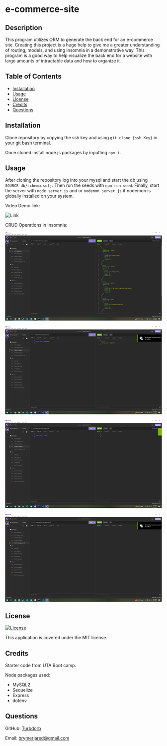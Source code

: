 # e-commerce-site

## Description
This program utilizes ORM to generate the back end for an e-commerce site. Creating this project is a huge help to give me a greater understanding of routing, models, and using Insomnia in a demonstrative way. This program is a good way to help visualize the back end for a website with large amounts of intractable data and how to organize it.

## Table of Contents
- [Installation](#installation)
- [Usage](#usage)
- [License](#license)
- [Credits](#credits)
- [Questions](#questions)

## Installation
Clone repository by copying the ssh key and using ```git clone {ssh Key}``` in your git bash terminal.

Once cloned install node.js packages by inputting ```npm i```.

## Usage

After cloning the repository log into your mysql and start the db using ```SOURCE db/schema.sql;```. Then run the seeds with ```npm run seed```. Finally, start the server with ```node server.js``` and or ```nodemon server.js``` if nodemon is globally installed on your system.

Video Demo link:

![Link](https://drive.google.com/file/d/1QgE6JpdGNKpvoikNnrYKPm8E7G8p8WeK/view)

CRUD Operations in Insomnia:

![Screenshot](./assets/get.png)

![Screenshot](./assets/create.png)

![Screenshot](./assets/put.png)

![Screenshot](./assets/del.png)

## License
[![License](https://img.shields.io/badge/license-MIT-blue.svg)](https://opensource.org/licenses/MIT)

This application is covered under the MIT license.

## Credits

Starter code from UTA Boot camp.

 Node packages used:
  - MySQL2
  - Sequelize
  - Express
  - dotenv

## Questions
GitHub: [Turbdorb](https://github.com/Turbdorb)

Email: <brymerjared@gmail.com>
